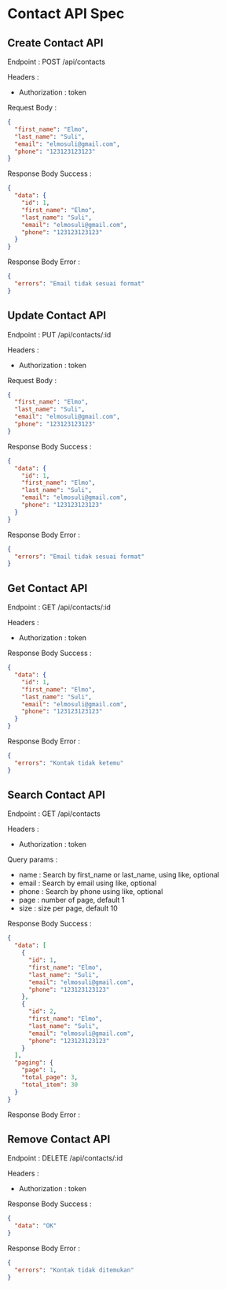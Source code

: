 # Contact API Spec

## Create Contact API

Endpoint : POST /api/contacts

Headers :

- Authorization : token

Request Body :

```json
{
  "first_name": "Elmo",
  "last_name": "Suli",
  "email": "elmosuli@gmail.com",
  "phone": "123123123123"
}
```

Response Body Success :

```json
{
  "data": {
    "id": 1,
    "first_name": "Elmo",
    "last_name": "Suli",
    "email": "elmosuli@gmail.com",
    "phone": "123123123123"
  }
}
```

Response Body Error :

```json
{
  "errors": "Email tidak sesuai format"
}
```

## Update Contact API

Endpoint : PUT /api/contacts/:id

Headers :

- Authorization : token

Request Body :

```json
{
  "first_name": "Elmo",
  "last_name": "Suli",
  "email": "elmosuli@gmail.com",
  "phone": "123123123123"
}
```

Response Body Success :

```json
{
  "data": {
    "id": 1,
    "first_name": "Elmo",
    "last_name": "Suli",
    "email": "elmosuli@gmail.com",
    "phone": "123123123123"
  }
}
```

Response Body Error :

```json
{
  "errors": "Email tidak sesuai format"
}
```

## Get Contact API

Endpoint : GET /api/contacts/:id

Headers :

- Authorization : token

Response Body Success :

```json
{
  "data": {
    "id": 1,
    "first_name": "Elmo",
    "last_name": "Suli",
    "email": "elmosuli@gmail.com",
    "phone": "123123123123"
  }
}
```

Response Body Error :

```json
{
  "errors": "Kontak tidak ketemu"
}
```

## Search Contact API

Endpoint : GET /api/contacts

Headers :

- Authorization : token

Query params :

- name : Search by first_name or last_name, using like, optional
- email : Search by email using like, optional
- phone : Search by phone using like, optional
- page : number of page, default 1
- size : size per page, default 10

Response Body Success :

```json
{
  "data": [
    {
      "id": 1,
      "first_name": "Elmo",
      "last_name": "Suli",
      "email": "elmosuli@gmail.com",
      "phone": "123123123123"
    },
    {
      "id": 2,
      "first_name": "Elmo",
      "last_name": "Suli",
      "email": "elmosuli@gmail.com",
      "phone": "123123123123"
    }
  ],
  "paging": {
    "page": 1,
    "total_page": 3,
    "total_item": 30
  }
}
```

Response Body Error :

## Remove Contact API

Endpoint : DELETE /api/contacts/:id

Headers :

- Authorization : token

Response Body Success :

```json
{
  "data": "OK"
}
```

Response Body Error :

```json
{
  "errors": "Kontak tidak ditemukan"
}
```

